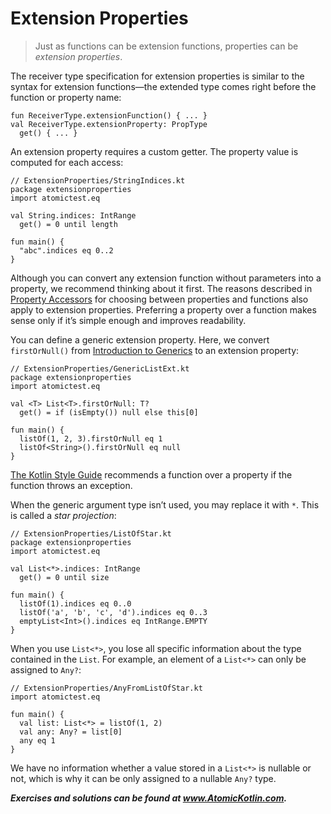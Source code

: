 # Extension Properties

> Just as functions can be extension functions, properties can be *extension properties*.

The receiver type specification for extension properties is similar to the syntax for extension functions—the extended type comes right before the function or property name:

```
fun ReceiverType.extensionFunction() { ... }
val ReceiverType.extensionProperty: PropType
  get() { ... }
```

An extension property requires a custom getter. The property value is computed for each access:

```
// ExtensionProperties/StringIndices.kt
package extensionproperties
import atomictest.eq

val String.indices: IntRange
  get() = 0 until length

fun main() {
  "abc".indices eq 0..2
}
```

Although you can convert any extension function without parameters into a property, we recommend thinking about it first. The reasons described in [Property Accessors](javascript:void(0)) for choosing between properties and functions also apply to extension properties. Preferring a property over a function makes sense only if it’s simple enough and improves readability.

You can define a generic extension property. Here, we convert `firstOrNull()` from [Introduction to Generics](javascript:void(0)) to an extension property:

```
// ExtensionProperties/GenericListExt.kt
package extensionproperties
import atomictest.eq

val <T> List<T>.firstOrNull: T?
  get() = if (isEmpty()) null else this[0]

fun main() {
  listOf(1, 2, 3).firstOrNull eq 1
  listOf<String>().firstOrNull eq null
}
```

[The Kotlin Style Guide](https://kotlinlang.org/docs/reference/coding-conventions.html) recommends a function over a property if the function throws an exception.

When the generic argument type isn’t used, you may replace it with `*`. This is called a *star projection*:

```
// ExtensionProperties/ListOfStar.kt
package extensionproperties
import atomictest.eq

val List<*>.indices: IntRange
  get() = 0 until size

fun main() {
  listOf(1).indices eq 0..0
  listOf('a', 'b', 'c', 'd').indices eq 0..3
  emptyList<Int>().indices eq IntRange.EMPTY
}
```

When you use `List<*>`, you lose all specific information about the type contained in the `List`. For example, an element of a `List<*>` can only be assigned to `Any?`:

```
// ExtensionProperties/AnyFromListOfStar.kt
import atomictest.eq

fun main() {
  val list: List<*> = listOf(1, 2)
  val any: Any? = list[0]
  any eq 1
}
```

We have no information whether a value stored in a `List<*>` is nullable or not, which is why it can be only assigned to a nullable `Any?` type.

***Exercises and solutions can be found at www.AtomicKotlin.com.***